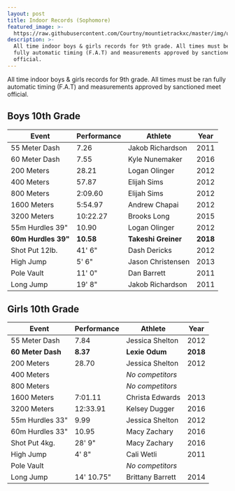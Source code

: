 ```yaml
---
layout: post
title: Indoor Records (Sophomore)
featured_image: >-
  https://raw.githubusercontent.com/Courtny/mountietrackxc/master/img/uploads/mounties-default.jpg
description: >-
  All time indoor boys & girls records for 9th grade. All times must be ran
  fully automatic timing (F.A.T) and measurements approved by sanctioned meet
  official.
---
```

All time indoor boys & girls records for 9th grade. All times must be ran fully automatic timing (F.A.T) and measurements approved by sanctioned meet official.

## Boys 10th Grade

| Event               | Performance | Athlete             | Year     |
| ------------------- | ----------- | ------------------- | -------- |
| 55 Meter Dash       | 7.26        | Jakob Richardson    | 2011     |
| 60 Meter Dash       | 7.55        | Kyle Nunemaker      | 2016     |
| 200 Meters          | 28.21       | Logan Olinger       | 2012     |
| 400 Meters          | 57.87       | Elijah Sims         | 2012     |
| 800 Meters          | 2:09.60     | Elijah Sims         | 2012     |
| 1600 Meters         | 5:54.97     | Andrew Chapai       | 2012     |
| 3200 Meters         | 10:22.27    | Brooks Long         | 2015     |
| 55m Hurdles 39"     | 10.90       | Logan Olinger       | 2012     |
| **60m Hurdles 39"** | **10.58**   | **Takeshi Greiner** | **2018** |
| Shot Put 12lb.      | 41' 6"      | Dash Dericks        | 2012     |
| High Jump           | 5' 6"       | Jason Christensen   | 2013     |
| Pole Vault          | 11' 0"      | Dan Barrett         | 2011     |
| Long Jump           | 19' 8"      | Jakob Richardson    | 2011     |

## Girls 10th Grade

| Event             | Performance | Athlete          | Year     |
| ----------------- | ----------- | ---------------- | -------- |
| 55 Meter Dash     | 7.84        | Jessica Shelton  | 2012     |
| **60 Meter Dash** | **8.37**    | **Lexie Odum**   | **2018** |
| 200 Meters        | 28.70       | Jessica Shelton  | 2012     |
| 400 Meters        |             | _No competitors_ |          |
| 800 Meters        |             | _No competitors_ |          |
| 1600 Meters       | 7:01.11     | Christa Edwards  | 2013     |
| 3200 Meters       | 12:33.91    | Kelsey Dugger    | 2016     |
| 55m Hurdles 33"   | 9.99        | Jessica Shelton  | 2012     |
| 60m Hurdles 33"   | 10.95       | Macy Zachary     | 2016     |
| Shot Put 4kg.     | 28' 9"      | Macy Zachary     | 2016     |
| High Jump         | 4' 8"       | Cali Wetli       | 2011     |
| Pole Vault        |             | _No competitors_ |          |
| Long Jump         | 14' 10.75"  | Brittany Barrett | 2014     |

